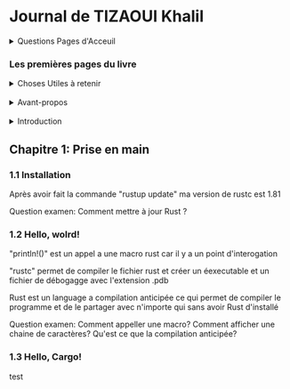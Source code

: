 # Journal de TIZAOUI Khalil

<details>
<summary> Questions Pages d'Acceuil </summary>
<br>
Quels sont les raisons pour les quels Rust est rapide et n'utilise pas beaucoup de mémoire?
<br><br>
Qu'est ce que le modèle d'ownership?
<br><br>
Si Rust est autant productif, pourquoi n'est il pas plus utilisé / populaire ? 
<br><br>
On en vient donc à se poser la question: Quels sont les avantages et les désavantages de Rust? Dans quels domaines ce language est-il "fort" et dans quels domaines est-il "moins-fort"?
    
</details>

### Les premières pages du livre
<details>
<summary>Choses Utiles à retenir</summary>
rustup docs --book : cette commande ouvre le livre rust format anglais en local sur la machine
</details>
<br>
<details>
<summary>Avant-propos</summary>
Rust permet de facilité la programmation bas-niveau en déjouant les failles de sécurité, les plantages de système, qui traditionnelement demande beaucoup d'expertise et de prudence, et en guidant naturellement vers un code fiable et efficace. 
<br>
Rust est un language qui facilite la programmation bas niveau mais qui est également utilisable pour les serveurs-web, applications en ligne de commande, etc...<br>
Question examen: Qu'est ce qui est facilité avec Rust?
</details>
<br>
<details>
<summary>Introduction</summary>
Rust permet de contrôler l'utilisation de la mémoire.
<br><br>
Pour les équipes de dev:
Outils de développement Rust: <br>
- Cargo: gestion de dépendance et compilation<br>
- Rustfmt: style de codage<br>
- Rust Language Server: complétion de code et messages d'erreur dans l'IDE<br>
<br>
Pour les étudiants: Rendre accessible la compréhension des notions de système avec le livre

Pour les entreprises : Rust est utilisé pour différentes missions ( IOT, machine learning, services web, FIREFOX, etc...) 

Ouvert aux dev de logiciel libre.

Rust fait en sorte que le code soit sur  et rapide sans se soucier du controle de code instable fait auparavant qui pouvait etre fait auparavant.

Question: Rust se vend comme un language simple qui facilite la vie du développeur et qui est accessible à tous les profils. Est-ce vrai ?

Question examen: Quels sont les outils de dev Rust? A qui Rust est-il destiné?
</details>


## Chapitre 1: Prise en main

### 1.1 Installation

Après avoir fait la commande "rustup update" ma version de rustc est 1.81

Question examen: Comment mettre à jour Rust ?

### 1.2 Hello, wolrd!

"println!()" est un appel a une macro rust car il y a un point d'interogation

"rustc" permet de compiler le fichier rust et créer un éexecutable et un fichier de débogagge avec l'extension .pdb

Rust est un language a compilation anticipée ce qui permet de compiler le programme et de le partager avec n'importe qui sans avoir Rust d'installé

Question examen: Comment appeller une macro? Comment afficher une chaine de caractères? Qu'est ce que la compilation anticipée?


### 1.3 Hello, Cargo!

test



